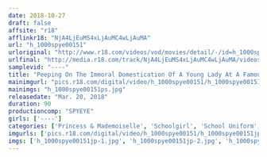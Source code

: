 ```yaml
---
date: 2018-10-27
draft: false
affsite: "r18"
afflinkr18: "NjA4LjEuMS4xLjAuMC4wLjAuMA"
url: "h_1000spye00151"
urloriginal: "http://www.r18.com/videos/vod/movies/detail/-/id=h_1000spye00151"
urlfinal: "http://media.r18.com/track/NjA4LjEuMS4xLjAuMC4wLjAuMA/videos/vod/movies/detail/-/id=h_1000spye00151"
samplevid: "----"
title: "Peeping On The Immoral Domestication Of A Young Lady At A Famous School"
mainimgurl: "pics.r18.com/digital/video/h_1000spye00151/h_1000spye00151ps.jpg"
mainimgs: "h_1000spye00151ps.jpg"
releasedate: "Mar. 20, 2018"
duration: 90
productioncomp: "SPYEYE"
girls: ['----']
categories: ['Princess & Mademoiselle', 'Schoolgirl', 'School Uniform', 'Voyeur', 'Amateur']
imgurls: ['pics.r18.com/digital/video/h_1000spye00151/h_1000spye00151jp-1.jpg', 'pics.r18.com/digital/video/h_1000spye00151/h_1000spye00151jp-2.jpg', 'pics.r18.com/digital/video/h_1000spye00151/h_1000spye00151jp-3.jpg', 'pics.r18.com/digital/video/h_1000spye00151/h_1000spye00151jp-4.jpg', 'pics.r18.com/digital/video/h_1000spye00151/h_1000spye00151jp-5.jpg', 'pics.r18.com/digital/video/h_1000spye00151/h_1000spye00151jp-6.jpg', 'pics.r18.com/digital/video/h_1000spye00151/h_1000spye00151jp-7.jpg', 'pics.r18.com/digital/video/h_1000spye00151/h_1000spye00151jp-8.jpg', 'pics.r18.com/digital/video/h_1000spye00151/h_1000spye00151jp-9.jpg', 'pics.r18.com/digital/video/h_1000spye00151/h_1000spye00151jp-10.jpg', 'pics.r18.com/digital/video/h_1000spye00151/h_1000spye00151jp-11.jpg', 'pics.r18.com/digital/video/h_1000spye00151/h_1000spye00151jp-12.jpg', 'pics.r18.com/digital/video/h_1000spye00151/h_1000spye00151jp-13.jpg', 'pics.r18.com/digital/video/h_1000spye00151/h_1000spye00151jp-14.jpg', 'pics.r18.com/digital/video/h_1000spye00151/h_1000spye00151jp-15.jpg', 'pics.r18.com/digital/video/h_1000spye00151/h_1000spye00151jp-16.jpg', 'pics.r18.com/digital/video/h_1000spye00151/h_1000spye00151jp-17.jpg', 'pics.r18.com/digital/video/h_1000spye00151/h_1000spye00151jp-18.jpg', 'pics.r18.com/digital/video/h_1000spye00151/h_1000spye00151jp-19.jpg', 'pics.r18.com/digital/video/h_1000spye00151/h_1000spye00151jp-20.jpg']
imgs: ['h_1000spye00151jp-1.jpg', 'h_1000spye00151jp-2.jpg', 'h_1000spye00151jp-3.jpg', 'h_1000spye00151jp-4.jpg', 'h_1000spye00151jp-5.jpg', 'h_1000spye00151jp-6.jpg', 'h_1000spye00151jp-7.jpg', 'h_1000spye00151jp-8.jpg', 'h_1000spye00151jp-9.jpg', 'h_1000spye00151jp-10.jpg', 'h_1000spye00151jp-11.jpg', 'h_1000spye00151jp-12.jpg', 'h_1000spye00151jp-13.jpg', 'h_1000spye00151jp-14.jpg', 'h_1000spye00151jp-15.jpg', 'h_1000spye00151jp-16.jpg', 'h_1000spye00151jp-17.jpg', 'h_1000spye00151jp-18.jpg', 'h_1000spye00151jp-19.jpg', 'h_1000spye00151jp-20.jpg']
---
```

